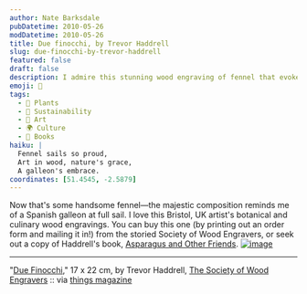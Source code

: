 ```yaml
---
author: Nate Barksdale
pubDatetime: 2010-05-26
modDatetime: 2010-05-26
title: Due finocchi, by Trevor Haddrell
slug: due-finocchi-by-trevor-haddrell
featured: false
draft: false
description: I admire this stunning wood engraving of fennel that evokes the image of a Spanish galleon at full sail.
emoji: 🌿
tags:
  - 🌼 Plants
  - 🌱 Sustainability
  - 🎨 Art
  - 🌍 Culture
  - 📖 Books
haiku: |
  Fennel sails so proud,  
  Art in wood, nature's grace,  
  A galleon's embrace.
coordinates: [51.4545, -2.5879]
---
```


Now that's some handsome fennel—the majestic composition reminds me of a Spanish galleon at full sail. I love this Bristol, UK artist's botanical and culinary wood engravings. You can buy this one (by printing out an order form and mailing it in!) from the storied Society of Wood Engravers, or seek out a copy of Haddrell's book, [Asparagus and Other Friends](https://www.google.com/search?q=%22Asparagus%20and%20Other%20Friends%22%20amazon.com). [![image](http://culture-making.com/media/duefinocchi.jpg)](http://www.woodengravers.co.uk/gallery03.html)

---

"[Due Finocchi](https://www.google.com/search?q=%22Due%20Finocchi%22%20woodengravers.co.uk)," 17 x 22 cm, by Trevor Haddrell, [The Society of Wood Engravers](http://web.archive.org/web/20130511064216/http://www.woodengravers.co.uk:80/gallery03.html) :: via [things magazine](http://thingsmag.wordpress.com/2010/05/21/random-linkage/)
